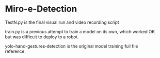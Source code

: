 # Miro-e-Detection
TestN.py  is the final visual run and video recording script

train.py is a previous attempt to train a model on its own, which worked OK but was difficult to deploy to a robot.

yolo-hand-gestures-detection is the original model training full file reference.
